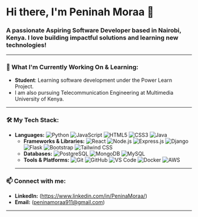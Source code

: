 # Hi there, I'm Peninah Moraa 👋

### A passionate Aspiring Software Developer based in Nairobi, Kenya. I love building impactful solutions and learning new technologies!

---

### 🌱 What I'm Currently Working On & Learning:

* **Student**: Learning software development under the Power Learn Project.
* I am also pursuing Telecommunication Engineering at Multimedia University of Kenya.

---

### 🛠️ My Tech Stack:

* **Languages:**
    ![Python](https://img.shields.io/badge/Python-3776AB?style=for-the-badge&logo=python&logoColor=white)
    ![JavaScript](https://img.shields.io/badge/JavaScript-F7DF1E?style=for-the-badge&logo=javascript&logoColor=black)
    ![HTML5](https://img.shields.io/badge/HTML5-E34F26?style=for-the-badge&logo=html5&logoColor=white)
    ![CSS3](https://img.shields.io/badge/CSS3-1572B6?style=for-the-badge&logo=css3&logoColor=white)
    ![Java](https://img.shields.io/badge/Java-007396?style=for-the-badge&logo=java&logoColor=white)
    * **Frameworks & Libraries:**
    ![React](https://img.shields.io/badge/React-61DAFB?style=for-the-badge&logo=react&logoColor=black)
    ![Node.js](https://img.shields.io/badge/Node.js-339933?style=for-the-badge&logo=node.js&logoColor=white)
    ![Express.js](https://img.shields.io/badge/Express.js-000000?style=for-the-badge&logo=express&logoColor=white)
    ![Django](https://img.shields.io/badge/Django-092E20?style=for-the-badge&logo=django&logoColor=white)
    ![Flask](https://img.shields.io/badge/Flask-000000?style=for-the-badge&logo=flask&logoColor=white)
    ![Bootstrap](https://img.shields.io/badge/Bootstrap-7952B3?style=for-the-badge&logo=bootstrap&logoColor=white)
    ![Tailwind CSS](https://img.shields.io/badge/Tailwind_CSS-38B2AC?style=for-the-badge&logo=tailwind-css&logoColor=white)
    * **Databases:**
    ![PostgreSQL](https://img.shields.io/badge/PostgreSQL-316192?style=for-the-badge&logo=postgresql&logoColor=white)
    ![MongoDB](https://img.shields.io/badge/MongoDB-47A248?style=for-the-badge&logo=mongodb&logoColor=white)
    ![MySQL](https://img.shields.io/badge/MySQL-4479A1?style=for-the-badge&logo=mysql&logoColor=white)
    * **Tools & Platforms:**
    ![Git](https://img.shields.io/badge/Git-F05032?style=for-the-badge&logo=git&logoColor=white)
    ![GitHub](https://img.shields.io/badge/GitHub-181717?style=for-the-badge&logo=github&logoColor=white)
    ![VS Code](https://img.shields.io/badge/VS_Code-007ACC?style=for-the-badge&logo=visual-studio-code&logoColor=white)
    ![Docker](https://img.shields.io/badge/Docker-2496ED?style=for-the-badge&logo=docker&logoColor=white)
    ![AWS](https://img.shields.io/badge/AWS-232F3E?style=for-the-badge&logo=amazon-aws&logoColor=white)
    ---

### 📫 Connect with me:

* **LinkedIn:** (https://www.linkedin.com/in/PeninaMoraa/)
* **Email:** (peninamoraa911@gmail.com)

---
